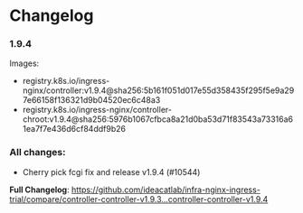 # Changelog

### 1.9.4

Images:

* registry.k8s.io/ingress-nginx/controller:v1.9.4@sha256:5b161f051d017e55d358435f295f5e9a297e66158f136321d9b04520ec6c48a3
* registry.k8s.io/ingress-nginx/controller-chroot:v1.9.4@sha256:5976b1067cfbca8a21d0ba53d71f83543a73316a61ea7f7e436d6cf84ddf9b26

### All changes:

* Cherry pick fcgi fix and release v1.9.4 (#10544)

**Full Changelog**: https://github.com/ideacatlab/infra-nginx-ingress-trial/compare/controller-controller-v1.9.3...controller-controller-v1.9.4
